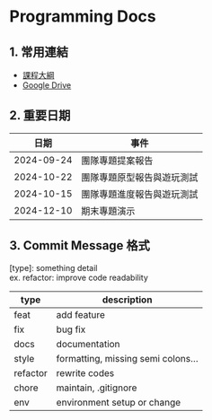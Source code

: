 # Programming Docs

## 1. 常用連結

- [課程大綱](https://docs.google.com/presentation/d/1krKr0OdGR10qgUeqE6tbULMVW2ATPSr2tzoz90cVzog/pub?start=false&loop=false&delayms=3000&slide=id.p)
- [Google Drive](https://drive.google.com/drive/folders/1nNgHqLPPTj1exCAJtX3XxMzU9nOxiPH9?usp=sharing)

## 2. 重要日期

| 日期            | 事件                        |
|-----------------|----------------------------|
| 2024-09-24      | 團隊專題提案報告              |
| 2024-10-22      | 團隊專題原型報告與遊玩測試      |
| 2024-10-15      | 團隊專題進度報告與遊玩測試      |
| 2024-12-10      | 期末專題演示                  |

## 3. Commit Message 格式

[type]: something detail \
ex. refactor: improve code readability

| type           | description                        |
|-----------------|----------------------------|
| feat  |	add feature|
| fix   |	bug fix |
| docs | 	documentation |
| style |	formatting, missing semi colons… |
| refactor | 	rewrite codes |
| chore |	maintain, .gitignore |
| env |	environment setup or change |

